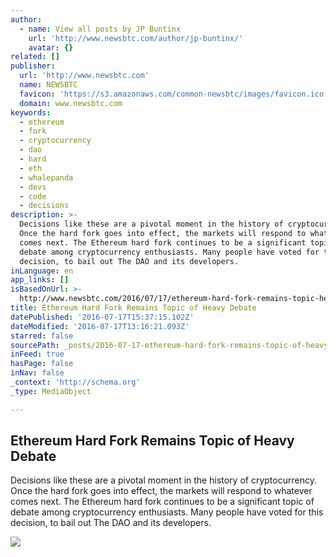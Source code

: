 ```yaml
---
author:
  - name: View all posts by JP Buntinx
    url: 'http://www.newsbtc.com/author/jp-buntinx/'
    avatar: {}
related: []
publisher:
  url: 'http://www.newsbtc.com'
  name: NEWSBTC
  favicon: 'https://s3.amazonaws.com/common-newsbtc/images/favicon.ico'
  domain: www.newsbtc.com
keywords:
  - ethereum
  - fork
  - cryptocurrency
  - dao
  - hard
  - eth
  - whalepanda
  - devs
  - code
  - decisions
description: >-
  Decisions like these are a pivotal moment in the history of cryptocurrency.
  Once the hard fork goes into effect, the markets will respond to whatever
  comes next. The Ethereum hard fork continues to be a significant topic of
  debate among cryptocurrency enthusiasts. Many people have voted for this
  decision, to bail out The DAO and its developers.
inLanguage: en
app_links: []
isBasedOnUrl: >-
  http://www.newsbtc.com/2016/07/17/ethereum-hard-fork-remains-topic-heavy-debate/
title: Ethereum Hard Fork Remains Topic of Heavy Debate
datePublished: '2016-07-17T15:37:15.102Z'
dateModified: '2016-07-17T13:16:21.093Z'
starred: false
sourcePath: _posts/2016-07-17-ethereum-hard-fork-remains-topic-of-heavy-debate.md
inFeed: true
hasPage: false
inNav: false
_context: 'http://schema.org'
_type: MediaObject

---
```

<article style=""><h1>Ethereum Hard Fork Remains Topic of Heavy Debate</h1><p>Decisions like these are a pivotal moment in the history of cryptocurrency. Once the hard fork goes into effect, the markets will respond to whatever comes next. The Ethereum hard fork continues to be a significant topic of debate among cryptocurrency enthusiasts. Many people have voted for this decision, to bail out The DAO and its developers.</p><img src="http://s3.amazonaws.com/main-newsbtc-images/2016/07/17132648/shutterstock_335012375.jpg" /></article>